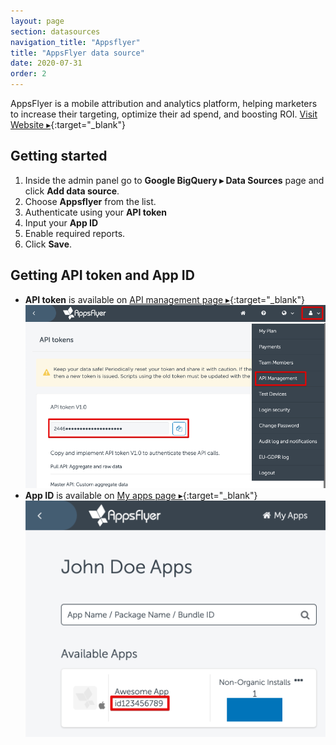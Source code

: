 ```yaml
---
layout: page
section: datasources
navigation_title: "Appsflyer"
title: "AppsFlyer data source"
date: 2020-07-31
order: 2
---
```


AppsFlyer is a mobile attribution and analytics platform, helping marketers to increase their targeting, optimize their ad spend, and boosting ROI. [Visit Website ▸](https://appsflyer.com/){:target="_blank"}

## Getting started

1. Inside the admin panel go to **Google BigQuery ▸ Data Sources** page and click **Add data source**.
2. Choose **Appsflyer** from the list.
3. Authenticate using your **API token**
4. Input your **App ID**
5. Enable required reports.
6. Click **Save**.

## Getting API token and App ID

* **API token** is available on [API management page ▸](https://hq1.appsflyer.com/account/api-tokens){:target="_blank"}
![](/img/AppsFlyer-API-token.png)
* **App ID** is available on [My apps page ▸](https://hq1.appsflyer.com/apps/myapps){:target="_blank"}
![](/img/AppsFlyer-app-id.png)

